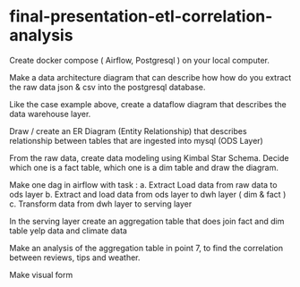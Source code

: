 # final-presentation-etl-correlation-analysis

Create docker compose ( Airflow, Postgresql ) on your local computer.

Make a data architecture diagram that can describe how
how do you extract the raw data json & csv into the postgresql database.

Like the case example above, create a dataflow diagram that describes the data warehouse layer.

Draw / create an ER Diagram (Entity Relationship) that describes
relationship between tables that are ingested into mysql (ODS Layer)

From the raw data, create data modeling using Kimbal Star Schema. Decide which one
is a fact table, which one is a dim table and draw the diagram.

Make one dag in airflow with task :
a. Extract Load data from raw data to ods layer
b. Extract and load data from ods layer to dwh layer ( dim & fact )
c. Transform data from dwh layer to serving layer

In the serving layer create an aggregation table that does join fact and dim table yelp data and climate data

Make an analysis of the aggregation table in point 7, to find the correlation between reviews, tips and weather.

Make visual form
